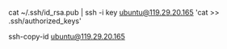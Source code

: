 cat ~/.ssh/id_rsa.pub | ssh -i key ubuntu@119.29.20.165 'cat >> .ssh/authorized_keys'

ssh-copy-id ubuntu@119.29.20.165
